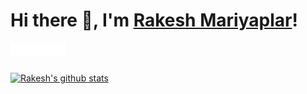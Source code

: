 # Hi there 👋, I'm <a href="https://rakeshmr.netlify.app" target="_blank">Rakesh Mariyaplar</a>!


<a href="https://rakeshmr.vercel.app/" target="_blank"><img align="left" alt="https://rakeshmr.netlify.app" width="22px" src="https://github.com/Aakarsh-B/trying-repos/blob/master/www.svg" /></a>
<a href="https://www.linkedin.com/in/rakesh-m-r/" target="_blank"><img align="left" alt="Rakesh M R | LinkedIn" width="22px" src="https://github.com/Aakarsh-B/trying-repos/blob/master/linkedin.svg" />
<a href="https://instagram.com/rakesh_mariyaplar" target="_blank"><img align="left" alt="Rakesh Mariyaplar | Instagram" width="22px" src="https://github.com/Aakarsh-B/trying-repos/blob/master/insta.svg" />
<a href="https://twitter.com/rakesh_m_r_" target="_blank"><img align="left" alt="Rakesh M R | Twitter" width="22px" src="https://github.com/Aakarsh-B/trying-repos/blob/master/twitter.svg" />
<br />
<br />
  
[![Rakesh's github stats](https://github-readme-stats.vercel.app/api?username=rakesh-m-r&show=prs_merged,prs_merged_percentage&rank_icon=github&theme=cobalt)](https://rakeshmr.netlify.app/)
